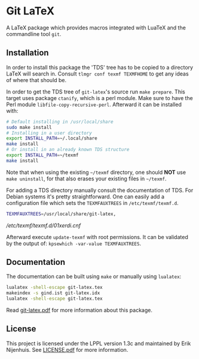 # Git LaTeX

A LaTeX package which provides macros integrated with LuaTeX and the commandline tool `git`.

## Installation
In order to install this package the 'TDS' tree has to be copied to a directory LaTeX will search in.
Consult `tlmgr conf texmf TEXMFHOME` to get any ideas of where that should be.

In order to get the TDS tree of `git-latex`'s source run `make prepare`.
This target uses package `ctanify`, which is a perl module.
Make sure to have the Perl module `libfile-copy-recursive-perl`.
Afterward it can be installed with:
```bash
# Default installing in /usr/local/share
sudo make install
# Installing in a user directory
export INSTALL_PATH=~/.local/share
make install
# Or install in an already known TDS structure
export INSTALL_PATH=~/texmf
make install
```

Note that when using the existing `~/texmf` directory, one should **NOT** use `make uninstall`, for that also erases your existing files in `~/texmf`.

For adding a TDS directory manually consult the documentation of TDS.
For Debian systems it's pretty straightforward.
One can easily add a configuration file which sets the `TEXMFAUXTREES` in `/etc/texmf/texmf.d`.
```bash
TEXMFAUXTREES=/usr/local/share/git-latex,
```
*/etc/texmf/texmf.d/01xerdi.cnf*

Afterward execute `update-texmf` with root permissions.
It can be validated by the output of: `kpsewhich -var-value TEXMFAUXTREES`.

## Documentation
The documentation can be built using `make` or manually using `lualatex`:
```bash
lualatex -shell-escape git-latex.tex
makeindex -s gind.ist git-latex.idx
lualatex -shell-escape git-latex.tex
```

Read [git-latex.pdf](git-latex.pdf) for more information about this package.

## License
This project is licensed under the LPPL version 1.3c and maintained by Erik Nijenhuis.
See [LICENSE.pdf](LICENSE.pdf) for more information.

